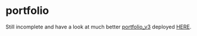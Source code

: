# portfolio
Still incomplete and have a look at much better [portfolio_v3](https://github.com/Akhand-Pratap-Tiwari/portfolio_v3) deployed [HERE](https://akhand-pratap-tiwari.github.io/).
